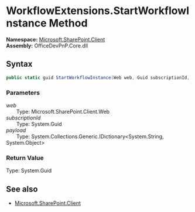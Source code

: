 # WorkflowExtensions.StartWorkflowInstance Method  
  

**Namespace:** [Microsoft.SharePoint.Client](Microsoft.SharePoint.Client.md)  
**Assembly:** OfficeDevPnP.Core.dll  
## Syntax
```C#
public static guid StartWorkflowInstance(Web web, Guid subscriptionId, IDictionary<String, Object> payload)
```
### Parameters
*web*  
&emsp;&emsp;Type: Microsoft.SharePoint.Client.Web  
*subscriptionId*  
&emsp;&emsp;Type: System.Guid  
*payload*  
&emsp;&emsp;Type: System.Collections.Generic.IDictionary<System.String, System.Object>  
### Return Value
Type: System.Guid  

## See also
- [Microsoft.SharePoint.Client](Microsoft.SharePoint.Client.md)
